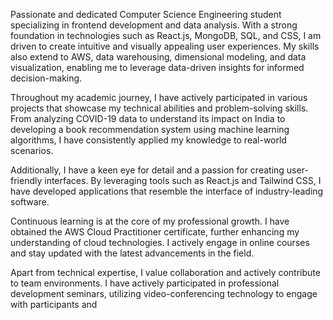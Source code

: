 Passionate and dedicated Computer Science Engineering student specializing in frontend development and data analysis. With a strong foundation in technologies such as React.js, MongoDB, SQL, and CSS, I am driven to create intuitive and visually appealing user experiences. My skills also extend to AWS, data warehousing, dimensional modeling, and data visualization, enabling me to leverage data-driven insights for informed decision-making.

Throughout my academic journey, I have actively participated in various projects that showcase my technical abilities and problem-solving skills. From analyzing COVID-19 data to understand its impact on India to developing a book recommendation system using machine learning algorithms, I have consistently applied my knowledge to real-world scenarios.

Additionally, I have a keen eye for detail and a passion for creating user-friendly interfaces. By leveraging tools such as React.js and Tailwind CSS, I have developed applications that resemble the interface of industry-leading software.

Continuous learning is at the core of my professional growth. I have obtained the AWS Cloud Practitioner certificate, further enhancing my understanding of cloud technologies. I actively engage in online courses and stay updated with the latest advancements in the field.

Apart from technical expertise, I value collaboration and actively contribute to team environments. I have actively participated in professional development seminars, utilizing video-conferencing technology to engage with participants and

<!---
Sandeep1908/Sandeep1908 is a ✨ special ✨ repository because its `README.md` (this file) appears on your GitHub profile.
You can click the Preview link to take a look at your changes.
--->
